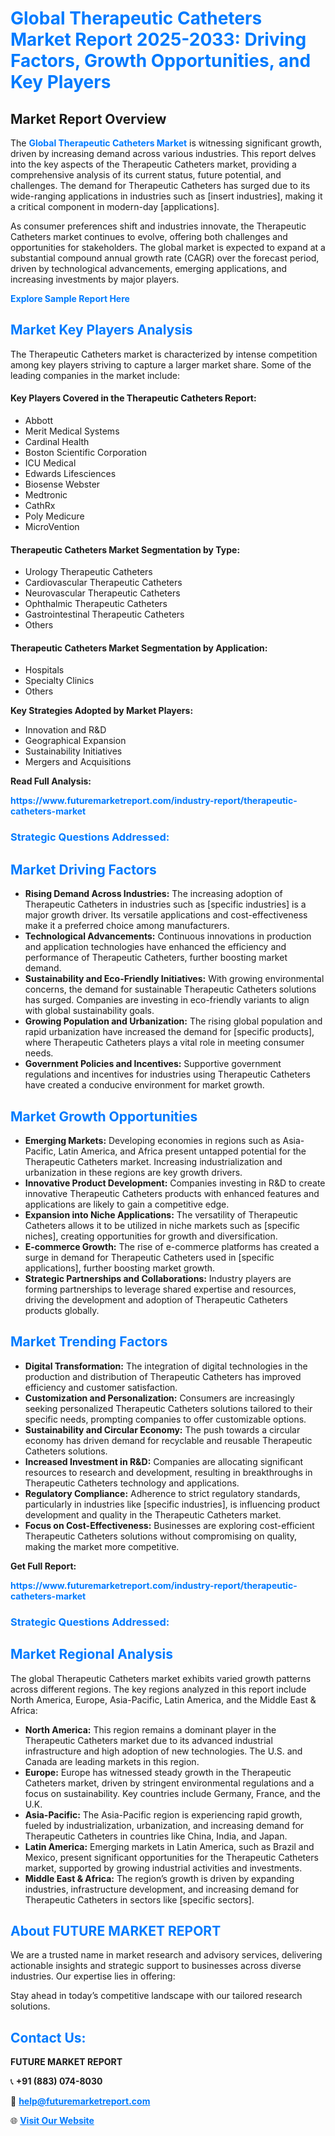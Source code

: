 <h1 style="color: #007BFF;">Global Therapeutic Catheters Market Report 2025-2033: Driving Factors, Growth Opportunities, and Key Players</h1>

<section id="overview">
<h2>Market Report Overview</h2>
<p>The <a href="https://www.futuremarketreport.com/industry-report/therapeutic-catheters-market" style="color: #007BFF; text-decoration: none;"><strong>Global Therapeutic Catheters Market</strong></a> is witnessing significant growth, driven by increasing demand across various industries. This report delves into the key aspects of the Therapeutic Catheters market, providing a comprehensive analysis of its current status, future potential, and challenges. The demand for Therapeutic Catheters has surged due to its wide-ranging applications in industries such as [insert industries], making it a critical component in modern-day [applications].</p>
<p>As consumer preferences shift and industries innovate, the Therapeutic Catheters market continues to evolve, offering both challenges and opportunities for stakeholders. The global market is expected to expand at a substantial compound annual growth rate (CAGR) over the forecast period, driven by technological advancements, emerging applications, and increasing investments by major players.</p>
</section>

<section id="overview">
<p><a href="https://www.futuremarketreport.com/request-sample/reportId=79119" style="color: #007BFF; text-decoration: none;"><strong>Explore Sample Report Here</strong></a></p>
</section>

<section id="key-players">
<h2 style="color: #007BFF;">Market Key Players Analysis</h2>
<p>The Therapeutic Catheters market is characterized by intense competition among key players striving to capture a larger market share. Some of the leading companies in the market include:</p>
<h4>Key Players Covered in the Therapeutic Catheters Report:</h4>
<ul><li>Abbott</li><li>Merit Medical Systems</li><li>Cardinal Health</li><li>Boston Scientific Corporation</li><li>ICU Medical</li><li>Edwards Lifesciences</li><li>Biosense Webster</li><li>Medtronic</li><li>CathRx</li><li>Poly Medicure</li><li>MicroVention</li></ul>
<h4>Therapeutic Catheters Market Segmentation by Type:</h4>
<ul><li>Urology Therapeutic Catheters</li><li>Cardiovascular Therapeutic Catheters</li><li>Neurovascular Therapeutic Catheters</li><li>Ophthalmic Therapeutic Catheters</li><li>Gastrointestinal Therapeutic Catheters</li><li>Others</li></ul>

<h4>Therapeutic Catheters Market Segmentation by Application:</h4>
<ul><li>Hospitals</li><li>Specialty Clinics</li><li>Others</li></ul>
<p><strong>Key Strategies Adopted by Market Players:</strong></p>
<ul>
<li>Innovation and R&D</li>
<li>Geographical Expansion</li>
<li>Sustainability Initiatives</li>
<li>Mergers and Acquisitions</li>
</ul>
</section>

<section>
<p><strong>Read Full Analysis: </strong></p><a href="https://www.futuremarketreport.com/industry-report/therapeutic-catheters-market" style="color: #007BFF; text-decoration: none;"><strong>https://www.futuremarketreport.com/industry-report/therapeutic-catheters-market</strong></a>
<h3 style="color: #007BFF;">Strategic Questions Addressed:</h3>
</section>

<section id="driving-factors">
<h2 style="color: #007BFF;">Market Driving Factors</h2>
<ul>
<li><strong>Rising Demand Across Industries:</strong> The increasing adoption of Therapeutic Catheters in industries such as [specific industries] is a major growth driver. Its versatile applications and cost-effectiveness make it a preferred choice among manufacturers.</li>
<li><strong>Technological Advancements:</strong> Continuous innovations in production and application technologies have enhanced the efficiency and performance of Therapeutic Catheters, further boosting market demand.</li>
<li><strong>Sustainability and Eco-Friendly Initiatives:</strong> With growing environmental concerns, the demand for sustainable Therapeutic Catheters solutions has surged. Companies are investing in eco-friendly variants to align with global sustainability goals.</li>
<li><strong>Growing Population and Urbanization:</strong> The rising global population and rapid urbanization have increased the demand for [specific products], where Therapeutic Catheters plays a vital role in meeting consumer needs.</li>
<li><strong>Government Policies and Incentives:</strong> Supportive government regulations and incentives for industries using Therapeutic Catheters have created a conducive environment for market growth.</li>
</ul>
</section>

<section id="growth-opportunities">
<h2 style="color: #007BFF;">Market Growth Opportunities</h2>
<ul>
<li><strong>Emerging Markets:</strong> Developing economies in regions such as Asia-Pacific, Latin America, and Africa present untapped potential for the Therapeutic Catheters market. Increasing industrialization and urbanization in these regions are key growth drivers.</li>
<li><strong>Innovative Product Development:</strong> Companies investing in R&D to create innovative Therapeutic Catheters products with enhanced features and applications are likely to gain a competitive edge.</li>
<li><strong>Expansion into Niche Applications:</strong> The versatility of Therapeutic Catheters allows it to be utilized in niche markets such as [specific niches], creating opportunities for growth and diversification.</li>
<li><strong>E-commerce Growth:</strong> The rise of e-commerce platforms has created a surge in demand for Therapeutic Catheters used in [specific applications], further boosting market growth.</li>
<li><strong>Strategic Partnerships and Collaborations:</strong> Industry players are forming partnerships to leverage shared expertise and resources, driving the development and adoption of Therapeutic Catheters products globally.</li>
</ul>
</section>

<section id="trending-factors">
<h2 style="color: #007BFF;">Market Trending Factors</h2>
<ul>
<li><strong>Digital Transformation:</strong> The integration of digital technologies in the production and distribution of Therapeutic Catheters has improved efficiency and customer satisfaction.</li>
<li><strong>Customization and Personalization:</strong> Consumers are increasingly seeking personalized Therapeutic Catheters solutions tailored to their specific needs, prompting companies to offer customizable options.</li>
<li><strong>Sustainability and Circular Economy:</strong> The push towards a circular economy has driven demand for recyclable and reusable Therapeutic Catheters solutions.</li>
<li><strong>Increased Investment in R&D:</strong> Companies are allocating significant resources to research and development, resulting in breakthroughs in Therapeutic Catheters technology and applications.</li>
<li><strong>Regulatory Compliance:</strong> Adherence to strict regulatory standards, particularly in industries like [specific industries], is influencing product development and quality in the Therapeutic Catheters market.</li>
<li><strong>Focus on Cost-Effectiveness:</strong> Businesses are exploring cost-efficient Therapeutic Catheters solutions without compromising on quality, making the market more competitive.</li>
</ul>
</section>

<section>
<p><strong>Get Full Report: </strong></p><a href="https://www.futuremarketreport.com/industry-report/therapeutic-catheters-market" style="color: #007BFF; text-decoration: none;"><strong>https://www.futuremarketreport.com/industry-report/therapeutic-catheters-market</strong></a>
<h3 style="color: #007BFF;">Strategic Questions Addressed:</h3>
</section>


<section id="regional-analysis">
<h2 style="color: #007BFF;">Market Regional Analysis</h2>
<p>The global Therapeutic Catheters market exhibits varied growth patterns across different regions. The key regions analyzed in this report include North America, Europe, Asia-Pacific, Latin America, and the Middle East & Africa:</p>
<ul>
<li><strong>North America:</strong> This region remains a dominant player in the Therapeutic Catheters market due to its advanced industrial infrastructure and high adoption of new technologies. The U.S. and Canada are leading markets in this region.</li>
<li><strong>Europe:</strong> Europe has witnessed steady growth in the Therapeutic Catheters market, driven by stringent environmental regulations and a focus on sustainability. Key countries include Germany, France, and the U.K.</li>
<li><strong>Asia-Pacific:</strong> The Asia-Pacific region is experiencing rapid growth, fueled by industrialization, urbanization, and increasing demand for Therapeutic Catheters in countries like China, India, and Japan.</li>
<li><strong>Latin America:</strong> Emerging markets in Latin America, such as Brazil and Mexico, present significant opportunities for the Therapeutic Catheters market, supported by growing industrial activities and investments.</li>
<li><strong>Middle East & Africa:</strong> The region’s growth is driven by expanding industries, infrastructure development, and increasing demand for Therapeutic Catheters in sectors like [specific sectors].</li>
</ul>
</section>

<footer>
<h2 style="color: #007BFF;">About FUTURE MARKET REPORT</h2>
<p>We are a trusted name in market research and advisory services, delivering actionable insights and strategic support to businesses across diverse industries. Our expertise lies in offering:</p>

<p>Stay ahead in today’s competitive landscape with our tailored research solutions.</p>

<h2 style="color: #007BFF;">Contact Us:</h2>
<p><strong>FUTURE MARKET REPORT</strong></p>
<p>📞 <strong>+91 (883) 074-8030</strong></p>
<p>📧 <strong><a href="mailto:help@futuremarketreport.com" style="color: #007BFF;">help@futuremarketreport.com</a></strong></p>
<p>🌐 <strong><a href="https://www.futuremarketreport.com/" style="color: #007BFF;">Visit Our Website</a></strong></p>
</footer>
